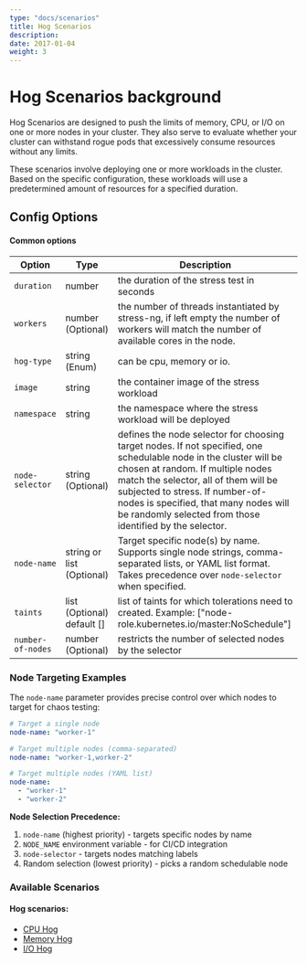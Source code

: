 ```yaml
---
type: "docs/scenarios"
title: Hog Scenarios
description: 
date: 2017-01-04
weight: 3
---
```


# Hog Scenarios background

Hog Scenarios are designed to push the limits of memory, CPU, or I/O on one or more nodes in your cluster. They also serve to evaluate whether your cluster can withstand rogue pods that excessively consume resources without any limits.

These scenarios involve deploying one or more workloads in the cluster. Based on the specific configuration, these workloads will use a predetermined amount of resources for a specified duration.

## Config Options

#### Common options

| Option  | Type     | Description    |
|---------|-------------------------------------|---------------------------------------------------------------------------------------------------------------|
| `duration` | number  | the duration of the stress test in seconds       |
| `workers` | number (Optional)  | the number of threads instantiated by stress-ng, if left empty the number of workers will match the number of available cores in the node.   |
| `hog-type` | string (Enum)  | can be cpu, memory or io.    |
| `image` | string  | the container image of the stress workload    |
| `namespace` | string   | the namespace where the stress workload will be deployed   |
| `node-selector` | string (Optional) | defines the node selector for choosing target nodes. If not specified, one schedulable node in the cluster will be chosen at random. If multiple nodes match the selector, all of them will be subjected to stress. If number-of-nodes is specified, that many nodes will be randomly selected from those identified by the selector. |
| `node-name` | string or list (Optional) | Target specific node(s) by name. Supports single node strings, comma-separated lists, or YAML list format. Takes precedence over `node-selector` when specified. |
|`taints`| list (Optional) default [] | list of taints for which tolerations need to created. Example: ["node-role.kubernetes.io/master:NoSchedule"]|
| `number-of-nodes` | number (Optional) | restricts the number of selected nodes by the selector|

### Node Targeting Examples

The `node-name` parameter provides precise control over which nodes to target for chaos testing:

```yaml
# Target a single node
node-name: "worker-1"

# Target multiple nodes (comma-separated)
node-name: "worker-1,worker-2"

# Target multiple nodes (YAML list)
node-name:
  - "worker-1" 
  - "worker-2"
```

**Node Selection Precedence:**
1. `node-name` (highest priority) - targets specific nodes by name
2. `NODE_NAME` environment variable - for CI/CD integration
3. `node-selector` - targets nodes matching labels
4. Random selection (lowest priority) - picks a random schedulable node

### Available Scenarios
#### Hog scenarios:
- [CPU Hog](/docs/scenarios/hog-scenarios/cpu-hog-scenario/_index.md)
- [Memory Hog](/docs/scenarios/hog-scenarios/memory-hog-scenario/_index.md)
- [I/O Hog](/docs/scenarios/hog-scenarios/io-hog-scenario/_index.md)

